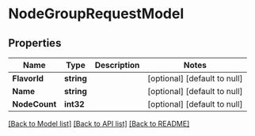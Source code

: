 # NodeGroupRequestModel

## Properties
Name | Type | Description | Notes
------------ | ------------- | ------------- | -------------
**FlavorId** | **string** |  | [optional] [default to null]
**Name** | **string** |  | [optional] [default to null]
**NodeCount** | **int32** |  | [optional] [default to null]

[[Back to Model list]](../README.md#documentation-for-models) [[Back to API list]](../README.md#documentation-for-api-endpoints) [[Back to README]](../README.md)


